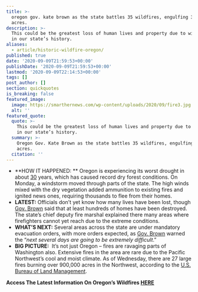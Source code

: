 ```yaml
---
title: >-
  oregon gov. kate brown as the state battles 35 wildfires, engulfing 300,000+
  acres.
description: >-
  This could be the greatest loss of human lives and property due to wildfires
  in our state’s history.
aliases:
  - article/historic-wildfire-oregon/
published: true
date: '2020-09-09T21:59:53+00:00'
publishDate: '2020-09-09T21:59:53+00:00'
lastmod: '2020-09-09T22:14:53+00:00'
tags: []
post_author: []
section: quickquotes
is_breaking: false
featured_image:
  image: https://smarthernews.com/wp-content/uploads/2020/09/fire3.jpg
  alt: ''
featured_quote:
  quote: >-
    This could be the greatest loss of human lives and property due to wildfires
    in our state’s history.
  summary: >-
    Oregon Gov. Kate Brown as the state battles 35 wildfires, engulfing 300,000+
    acres.
  citation: ''
---
```

*   **HOW IT HAPPENED: ** Oregon is experiencing its worst drought in about [30](\"https://www.facebook.com/oregongovernor/posts/2681994935392373\") years, which has caused record dry forest conditions. On Monday, a windstorm moved through parts of the state. The high winds mixed with the dry vegetation added ammunition to existing fires and ignited news ones, requiring thousands to flee from their homes.
*   **LATEST:** Officials don’t yet know how many lives have been lost, though [Gov. Brown](\"https://www.youtube.com/watch?v=S9OUT6QNK9k&ab_channel=OregonPublicHealthDivision\") said that at least hundreds of homes have been destroyed. The state’s chief deputy fire marshal explained there many areas where firefighters cannot yet reach due to the extreme conditions.
*   **WHAT’S NEXT:** Several areas across the state are under mandatory evacuation orders, with more orders expected, as [Gov. Brown](\"https://apnews.com/9002178ddd7d935c75f6ff666d044d16\") warned the “_next several days are going to be extremely difficult_.”
*   **BIG PICTURE:**  It’s not just Oregon – fires are ravaging parts of Washington also. Extensive fires in the area are rare due to the Pacific Northwest’s cool and moist climate. As of Wednesday, there are 27 large fires burning over 900,000 acres in the Northwest, according to the [U.S. Bureau of Land Management](\"https://twitter.com/BLMOregon/status/1303725828157521920\").

**Access The Latest Information On Oregon’s Wildfires [HERE](\"https://wildfire.oregon.gov/\")**